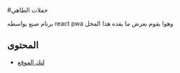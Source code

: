 #حفلات الطاهي

برنام صنع بواسطه react pwa وهوا يقوم بعرض ما يقده هذا المحل 

## المحتوى

-
  [لنك الموقع](https://hfalat-61530.web.app)
